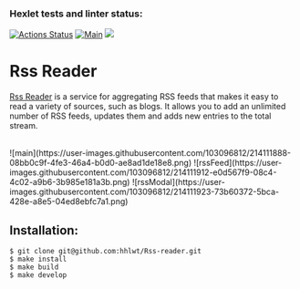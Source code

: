 ### Hexlet tests and linter status:
[![Actions Status](https://github.com/hhlwt/frontend-project-lvl3/workflows/hexlet-check/badge.svg)](https://github.com/hhlwt/frontend-project-lvl3/actions)
[![Main](https://github.com/hhlwt/frontend-project-lvl3/actions/workflows/main.yml/badge.svg)](https://github.com/hhlwt/frontend-project-lvl3/actions)
<a href="https://codeclimate.com/github/hhlwt/frontend-project-lvl3/maintainability"><img src="https://api.codeclimate.com/v1/badges/e12cab0e8f71d2990a70/maintainability" /></a>

<h1>Rss Reader</h1>

<p><a href="https://frontend-project-lvl3-ten-smoky.vercel.app/">Rss Reader</a> is a service for aggregating RSS feeds that makes it easy to read a variety of sources, such as blogs. It allows you to add an unlimited number of RSS feeds, updates them and adds new entries to the total stream.</p>
<br>
![main](https://user-images.githubusercontent.com/103096812/214111888-08bb0c9f-4fe3-46a4-b0d0-ae8ad1de18e8.png)
![rssFeed](https://user-images.githubusercontent.com/103096812/214111912-e0d567f9-08c4-4c02-a9b6-3b985e181a3b.png)
![rssModal](https://user-images.githubusercontent.com/103096812/214111923-73b60372-5bca-428e-a8e5-04ed8ebfc7a1.png)

<h2>Installation:</h2>

```
$ git clone git@github.com:hhlwt/Rss-reader.git
$ make install
$ make build
$ make develop
```

